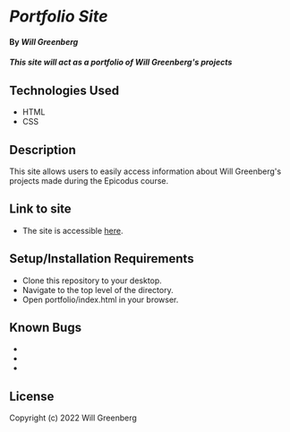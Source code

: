 # _Portfolio Site_

#### By _**Will Greenberg**_

#### _This site will act as a portfolio of Will Greenberg's projects_

## Technologies Used

* HTML
* CSS

## Description

This site allows users to easily access information about Will Greenberg's projects made during the Epicodus course.

## Link to site

* The site is accessible [here](https://www.mud2009.github.io/portfolio.html).

## Setup/Installation Requirements

* Clone this repository to your desktop.
* Navigate to the top level of the directory.
* Open portfolio/index.html in your browser.

## Known Bugs

* 
* 
* 

## License

Copyright (c) 2022 Will Greenberg
